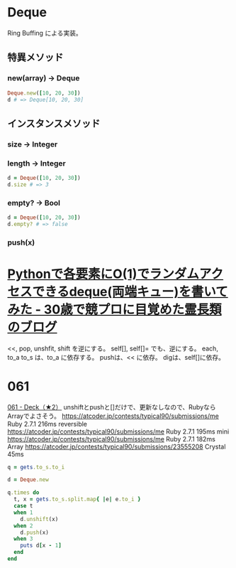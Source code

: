 # Deque

Ring Buffing による実装。

## 特異メソッド

### new(array) -> Deque

```rb
Deque.new([10, 20, 30])
d # => Deque[10, 20, 30]
```

## インスタンスメソッド

### size -> Integer
### length -> Integer

```rb
d = Deque([10, 20, 30])
d.size # => 3
```

### empty? -> Bool

```rb
d = Deque([10, 20, 30])
d.empty? # => false
```

### push(x)


# [Pythonで各要素にO\(1\)でランダムアクセスできるdeque\(両端キュー\)を書いてみた \- 30歳で競プロに目覚めた霊長類のブログ](https://prd-xxx.hateblo.jp/entry/2020/02/07/114818)

<<, pop, unshfit, shift を逆にする。
self[], self[]= でも、逆にする。
each, to_a
to_s は、to_a に依存する。
pushは、<< に依存。
digは、self[]に依存。

# 061

[061 \- Deck（★2）](https://atcoder.jp/contests/typical90/tasks/typical90_bi)
unshiftとpushと[]だけで、更新なしなので、RubyならArrayでよさそう。
https://atcoder.jp/contests/typical90/submissions/me Ruby 2.7.1 216ms reversible
https://atcoder.jp/contests/typical90/submissions/me Ruby 2.7.1 195ms mini
https://atcoder.jp/contests/typical90/submissions/me Ruby 2.7.1 182ms Array
https://atcoder.jp/contests/typical90/submissions/23555208 Crystal 45ms

```rb
q = gets.to_s.to_i

d = Deque.new

q.times do
  t, x = gets.to_s.split.map{ |e| e.to_i }
  case t
  when 1
    d.unshift(x)
  when 2
    d.push(x)
  when 3
    puts d[x - 1]
  end
end
```

